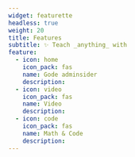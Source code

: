 ```yaml
---
widget: featurette
headless: true
weight: 20
title: Features
subtitle: ✨ Teach _anything_ with
feature:
  - icon: home
    icon_pack: fas
    name: Gode adminsider
    description: 
  - icon: video
    icon_pack: fas
    name: Video
    description: 
  - icon: code
    icon_pack: fas
    name: Math & Code
    description: 
---
```

